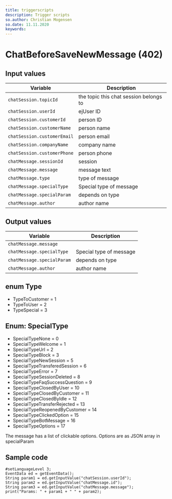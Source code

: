 ```yaml
---
title: triggerscripts
description: Trigger scripts
so.author: Christian Mogensen
so.date: 11.11.2020
keywords:
---
```


# ChatBeforeSaveNewMessage (402)

## Input values

|Variable|Description|
|---|---|
| `chatSession.topicId` | the topic this chat session belongs to|
| `chatSession.userId` | ejUser ID|
| `chatSession.customerId` | person ID|
| `chatSession.customerName` | person name|
| `chatSession.customerEmail` | person email|
| `chatSession.companyName` | company name|
| `chatSession.customerPhone` | person phone|
| `chatMessage.sessionId` | session|
| `chatMessage.message` | message text|
| `chatMessage.type` | type of message|
| `chatMessage.specialType` | Special type of message|
| `chatMessage.specialParam` | depends on type|
| `chatMessage.author` | author name|

## Output values

|Variable|Description|
|---|---|
| `chatMessage.message`||
| `chatMessage.specialType`| Special type of message|
| `chatMessage.specialParam` | depends on type|
| `chatMessage.author` | author name|

## enum Type

* TypeToCustomer = 1
* TypeToUser = 2
* TypeSpecial = 3

## Enum: SpecialType

* SpecialTypeNone = 0
* SpecialTypeWelcome = 1
* SpecialTypeUrl = 2
* SpecialTypeBlock = 3
* SpecialTypeNewSession = 5
* SpecialTypeTransferedSession = 6
* SpecialTypeError = 7
* SpecialTypeSessionDeleted = 8
* SpecialTypeFaqSuccessQuestion = 9
* SpecialTypeClosedByUser = 10
* SpecialTypeClosedByCustomer = 11
* SpecialTypeClosedByIdle = 12
* SpecialTypeTransferRejected = 13
* SpecialTypeReopenedByCustomer = 14
* SpecialTypeClickedOption = 15
* SpecialTypeBotMessage = 16
* SpecialTypeOptions = 17

The message has a list of clickable options. Options are as JSON array in specialParam

## Sample code

```crmscript
#setLanguageLevel 3;
EventData ed = getEventData();
String param1 = ed.getInputValue("chatSession.userId");
String param2 = ed.getInputValue("chatMessage.id");
String param3 = ed.getInputValue("chatMessage.message");
print("Params: " + param1 + " " + param2);
```
